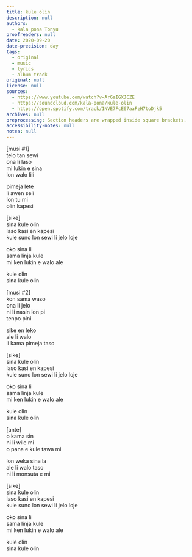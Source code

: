 ```yaml
---
title: kule olin
description: null
authors:
  - kala pona Tonyu
proofreaders: null
date: 2020-09-20
date-precision: day
tags:
  - original
  - music
  - lyrics
  - album track
original: null
license: null
sources:
  - https://www.youtube.com/watch?v=ArGaIGXJCZE
  - https://soundcloud.com/kala-pona/kule-olin
  - https://open.spotify.com/track/1NVE7FcE67aaFzH7toDjk5
archives: null
preprocessing: Section headers are wrapped inside square brackets.
accessibility-notes: null
notes: null
---
```


\[musi #1]  \
telo tan sewi  \
ona li laso  \
mi lukin e sina  \
lon walo lili

pimeja lete  \
li awen seli  \
lon tu mi  \
olin kapesi

\[sike]  \
sina kule olin  \
laso kasi en kapesi  \
kule suno lon sewi li jelo loje

oko sina li  \
sama linja kule  \
mi ken lukin e walo ale

kule olin  \
sina kule olin

\[musi #2]  \
kon sama waso  \
ona li jelo  \
ni li nasin lon pi  \
tenpo pini

sike en leko  \
ale li walo  \
li kama pimeja taso

\[sike]  \
sina kule olin  \
laso kasi en kapesi  \
kule suno lon sewi li jelo loje

oko sina li  \
sama linja kule  \
mi ken lukin e walo ale

kule olin  \
sina kule olin

\[ante]  \
o kama sin  \
ni li wile mi  \
o pana e kule tawa mi

lon weka sina la  \
ale li walo taso  \
ni li monsuta e mi

\[sike]  \
sina kule olin  \
laso kasi en kapesi  \
kule suno lon sewi li jelo loje

oko sina li  \
sama linja kule  \
mi ken lukin e walo ale

kule olin  \
sina kule olin
